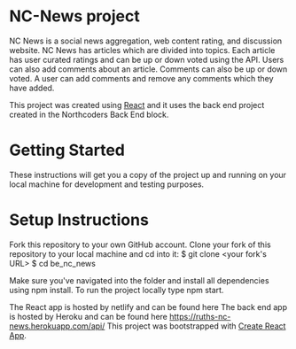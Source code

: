 # NC-News project

NC News is a social news aggregation, web content rating, and discussion website. NC News has articles which are divided into topics. Each article has user curated ratings and can be up or down voted using the API. Users can also add comments about an article. Comments can also be up or down voted. A user can add comments and remove any comments which they have added.

This project was created using [React](https://reactjs.org) and it uses the back end project created in the Northcoders Back End block.

# Getting Started

These instructions will get you a copy of the project up and running on your local machine for development and testing purposes.

# Setup Instructions

Fork this repository to your own GitHub account. Clone your fork of this repository to your local machine and cd into it:
$ git clone <your fork's URL>
$ cd be_nc_news

Make sure you've navigated into the folder and install all dependencies using npm install. To run the project locally type npm start.

The React app is hosted by netlify and can be found here
The back end app is hosted by Heroku and can be found here https://ruths-nc-news.herokuapp.com/api/
This project was bootstrapped with [Create React App](https://github.com/facebook/create-react-app).
